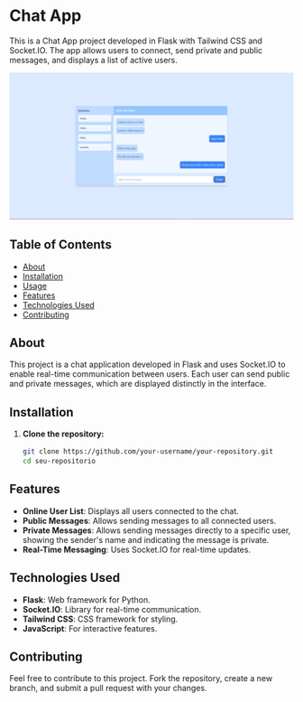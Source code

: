 # Chat App

This is a Chat App project developed in Flask with Tailwind CSS and Socket.IO. The app allows users to connect, send private and public messages, and displays a list of active users.

![Webchat](static/images/webchat(3).png)


## Table of Contents

- [About](#About)
- [Installation](#installation)
- [Usage](#Usage)
- [Features](#Features)
- [Technologies Used](#Technologies-Used)
- [Contributing](#Contributing)

## About

This project is a chat application developed in Flask and uses Socket.IO to enable real-time communication between users. Each user can send public and private messages, which are displayed distinctly in the interface.

## Installation

1. **Clone the repository:**
   ```bash
   git clone https://github.com/your-username/your-repository.git
   cd seu-repositorio
## Features

- **Online User List**: Displays all users connected to the chat.
- **Public Messages**: Allows sending messages to all connected users.
- **Private Messages**: Allows sending messages directly to a specific user, showing the sender's name and indicating the message is private.
- **Real-Time Messaging**: Uses Socket.IO for real-time updates.

## Technologies Used

- **Flask**: Web framework for Python.
- **Socket.IO**: Library for real-time communication.
- **Tailwind CSS**: CSS framework for styling.
- **JavaScript**: For interactive features.

## Contributing

Feel free to contribute to this project. Fork the repository, create a new branch, and submit a pull request with your changes.
